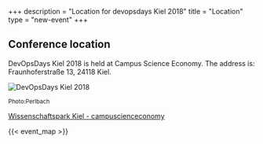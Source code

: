 +++
description = "Location for devopsdays Kiel 2018"
title = "Location"
type = "new-event"
+++
<h2 id="location">Conference location</h2>

DevOpsDays Kiel 2018 is held at Campus Science Economy. The address is: Fraunhoferstraße 13, 24118 Kiel.

<img alt="DevOpsDays Kiel 2018" src="/events/2016-kiel/location/IMG_3715-590x332.jpg"/>
<p><small> Photo:Perlbach</small><p>

<p><a href="http://www.wissenschaftspark-kiel.de/" title="Wissenschaftspark Kiel">Wissenschaftspark Kiel - campuscienceconomy</a></p>

<!-- Uncomment this only if you have set the coordinates for your location in the config yaml. Get Latitude and Longitude of a Point: http://itouchmap.com/latlong.html -->
{{< event_map >}}